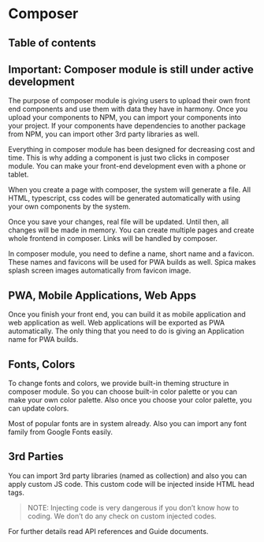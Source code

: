 # Composer

## Table of contents

## Important: Composer module is still under active development

The purpose of composer module is giving users to upload their own front end components and use them with data they have in harmony. Once you upload your components to NPM, you can import your components into your project. If your components have dependencies to another package from NPM, you can import other 3rd party libraries as well.

Everything in composer module has been designed for decreasing cost and time. This is why adding a component is just two clicks in composer module. You can make your front-end development even with a phone or tablet.

When you create a page with composer, the system will generate a file. All HTML, typescript, css codes will be generated automatically with using your own components by the system. 

Once you save your changes, real file will be updated. Until then, all changes will be made in memory. You can create multiple pages and create whole frontend in composer. Links will be handled by composer. 

In composer module, you need to define a name, short name and a favicon. These names and favicons will be used for PWA builds as well. Spica makes splash screen images automatically from favicon image.

## PWA, Mobile Applications, Web Apps

Once you finish your front end, you can build it as mobile application and web application as well. Web applications will be exported as PWA automatically. The only thing that you need to do is giving an Application name for PWA builds.

## Fonts, Colors

To change fonts and colors, we provide built-in theming structure in composer module. So you can choose built-in color palette or you can make your own color palette. Also once you choose your color palette, you can update colors. 

Most of popular fonts are in system already. Also you can import any font family from Google Fonts easily. 

## 3rd Parties

You can import 3rd party libraries (named as collection) and also you can apply custom JS code. This custom code will be injected inside HTML head tags. 

> NOTE: Injecting code is very dangerous if you don’t know how to coding. We don’t do any check on custom injected codes.

For further details read API references and Guide documents.
